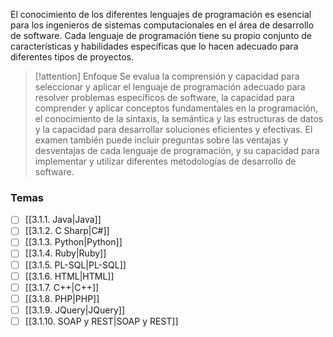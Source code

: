 El conocimiento de los diferentes lenguajes de programación es esencial para los ingenieros de sistemas computacionales en el área de desarrollo de software. Cada lenguaje de programación tiene su propio conjunto de características y habilidades específicas que lo hacen adecuado para diferentes tipos de proyectos.

> [!attention] Enfoque
> Se evalua la comprensión y capacidad para seleccionar y aplicar el lenguaje de programación adecuado para resolver problemas específicos de software, la capacidad para comprender y aplicar conceptos fundamentales en la programación, el conocimiento de la sintaxis, la semántica y las estructuras de datos y la capacidad para desarrollar soluciones eficientes y efectivas. El examen también puede incluir preguntas sobre las ventajas y desventajas de cada lenguaje de programación, y su capacidad para implementar y utilizar diferentes metodologías de desarrollo de software.

### Temas
- [ ] [[3.1.1. Java|Java]]
- [ ] [[3.1.2. C Sharp|C#]]
- [ ] [[3.1.3. Python|Python]]
- [ ] [[3.1.4. Ruby|Ruby]]
- [ ] [[3.1.5. PL-SQL|PL-SQL]]
- [ ] [[3.1.6. HTML|HTML]]
- [ ] [[3.1.7. C++|C++]]
- [ ] [[3.1.8. PHP|PHP]]
- [ ] [[3.1.9. JQuery|JQuery]]
- [ ] [[3.1.10. SOAP y REST|SOAP y REST]]